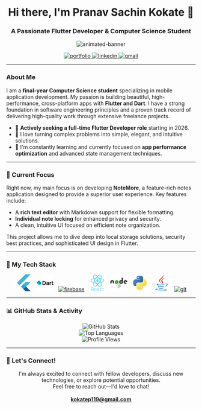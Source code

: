 <!-- 
Hello Pranav! This is the latest version of your README, designed to be more dynamic and professional.
**Action Items:**
1. Update 'YOUR_GITHUB_USERNAME_HERE' in the stats links at the bottom.
2. Replace the placeholder links for your Portfolio and LinkedIn.
-->

<h1 align="center">Hi there, I'm Pranav Sachin Kokate 👋</h1>
<h3 align="center">A Passionate Flutter Developer & Computer Science Student</h3>

<p align="center">
  <img src="http://googleusercontent.com/image_generation_content/0" alt="animated-banner"/>
</p>

<div align="center">

  <a href="[LINK_TO_YOUR_PORTFOLIO_WEBSITE]" target="_blank">
    <img src="https://img.shields.io/badge/Portfolio-000000?style=for-the-badge&logo=About.me&logoColor=white" alt="portfolio"/>
  </a>
  <a href="[LINK_TO_YOUR_LINKEDIN_PROFILE]" target="_blank">
    <img src="https://img.shields.io/badge/LinkedIn-0A66C2?style=for-the-badge&logo=linkedin&logoColor=white" alt="linkedin"/>
  </a>
  <a href="mailto:kokatep119@gmail.com">
    <img src="https://img.shields.io/badge/Gmail-D14836?style=for-the-badge&logo=gmail&logoColor=white" alt="gmail"/>
  </a>

</div>

---

### About Me

I am a **final-year Computer Science student** specializing in mobile application development. My passion is building beautiful, high-performance, cross-platform apps with **Flutter and Dart**. I have a strong foundation in software engineering principles and a proven track record of delivering high-quality work through extensive freelance projects.

- 💼 **Actively seeking a full-time Flutter Developer role** starting in 2026.
- 🚀 I love turning complex problems into simple, elegant, and intuitive solutions.
- 🌱 I'm constantly learning and currently focused on **app performance optimization** and advanced state management techniques.

---

### 🎯 Current Focus

Right now, my main focus is on developing **NoteMore**, a feature-rich notes application designed to provide a superior user experience. Key features include:
- A **rich text editor** with Markdown support for flexible formatting.
- **Individual note locking** for enhanced privacy and security.
- A clean, intuitive UI focused on efficient note organization.

This project allows me to dive deep into local storage solutions, security best practices, and sophisticated UI design in Flutter.

---

### 🚀 My Tech Stack

<p align="center">
  <a href="https://flutter.dev" target="_blank" rel="noreferrer"><img src="https://raw.githubusercontent.com/devicons/devicon/master/icons/flutter/flutter-original.svg" alt="flutter" width="45" height="45"/></a>
  &nbsp; 
  <a href="https://dart.dev" target="_blank" rel="noreferrer"><img src="https://raw.githubusercontent.com/devicons/devicon/master/icons/dart/dart-original-wordmark.svg" alt="dart" width="45" height="45"/></a>
  &nbsp; 
  <a href="https://firebase.google.com/" target="_blank" rel="noreferrer"><img src="https://www.vectorlogo.zone/logos/firebase/firebase-icon.svg" alt="firebase" width="45" height="45"/></a>
  &nbsp; 
  <a href="https://reactjs.org/" target="_blank" rel="noreferrer"><img src="https://raw.githubusercontent.com/devicons/devicon/master/icons/react/react-original-wordmark.svg" alt="react" width="45" height="45"/></a>
  &nbsp; 
  <a href="https://nodejs.org" target="_blank" rel="noreferrer"><img src="https://raw.githubusercontent.com/devicons/devicon/master/icons/nodejs/nodejs-original-wordmark.svg" alt="nodejs" width="45" height="45"/></a>
  &nbsp; 
  <a href="https://www.python.org" target="_blank" rel="noreferrer"><img src="https://raw.githubusercontent.com/devicons/devicon/master/icons/python/python-original.svg" alt="python" width="45" height="45"/></a>
  &nbsp; 
  <a href="https://www.java.com" target="_blank" rel="noreferrer"><img src="https://raw.githubusercontent.com/devicons/devicon/master/icons/java/java-original.svg" alt="java" width="45" height="45"/></a>
  &nbsp; 
  <a href="https://git-scm.com/" target="_blank" rel="noreferrer"><img src="https://www.vectorlogo.zone/logos/git-scm/git-scm-icon.svg" alt="git" width="45" height="45"/></a>
</p>

---

### 📊 GitHub Stats & Activity

<p align="center">
  <img src="https://github-readme-stats.vercel.app/api?username=SmoothCoder12&show_icons=true&locale=en&theme=tokyonight&hide_border=true&count_private=true" alt="GitHub Stats" />
  <br/>
  <img src="https://github-readme-stats.vercel.app/api/top-langs?username=SmoothCoder12&layout=compact&locale=en&theme=tokyonight&hide_border=true&count_private=true" alt="Top Languages" />
  <br/>
  <img src="https://komarev.com/ghpvc/?username=SmoothCoder12&label=Profile%20views&color=0e75b6&style=flat" alt="Profile Views" />
</p>

---

### 🤝 Let's Connect!

<p align="center">
  I'm always excited to connect with fellow developers, discuss new technologies, or explore potential opportunities. <br/>Feel free to reach out—I'd love to chat!
  <br/><br/>
  <a href="mailto:kokatep119@gmail.com"><strong>kokatep119@gmail.com</strong></a>
</p>
